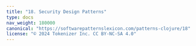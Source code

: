 ```yaml
---
title: "18. Security Design Patterns"
type: docs
nav_weight: 180000
canonical: "https://softwarepatternslexicon.com/patterns-clojure/18"
license: "© 2024 Tokenizer Inc. CC BY-NC-SA 4.0"
---
```


